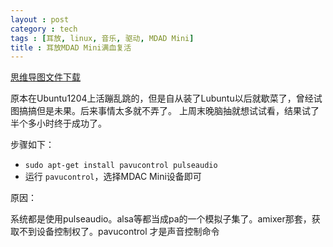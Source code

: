 ```yaml
---
layout : post
category : tech
tags : [耳放, linux, 音乐, 驱动, MDAD Mini]
title : 耳放MDAD Mini满血复活
---
```

[思维导图文件下载](https://docs.google.com/file/d/0B1DrsqrLRzeIMk01bnlmVXowMms/edit?usp=sharing)

原本在Ubuntu1204上活蹦乱跳的，但是自从装了Lubuntu以后就歇菜了，曾经试图搞搞但是未果。后来事情太多就不弄了。
上周末晚脑抽就想试试看，结果试了半个多小时终于成功了。

步骤如下：

* `sudo apt-get install pavucontrol pulseaudio`
* 运行 `pavucontrol`，选择MDAC Mini设备即可


原因：

系统都是使用pulseaudio。alsa等都当成pa的一个模拟子集了。amixer那套，获取不到设备控制权了。pavucontrol 才是声音控制命令
